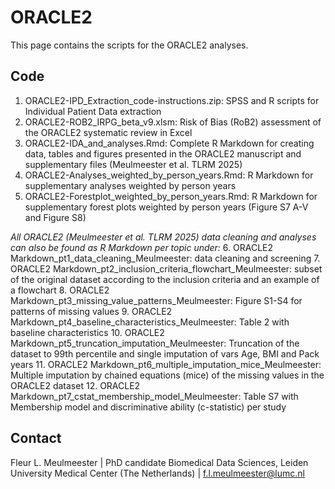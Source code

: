 # ORACLE2
This page contains the scripts for the ORACLE2 analyses.

## Code

1. ORACLE2-IPD_Extraction_code-instructions.zip: SPSS and R scripts for Individual Patient Data extraction
2. ORACLE2-ROB2_IRPG_beta_v9.xlsm: Risk of Bias (RoB2) assessment of the ORACLE2 systematic review in Excel
3. ORACLE2-IDA_and_analyses.Rmd: Complete R Markdown for creating data, tables and figures presented in the ORACLE2 manuscript and supplementary files (Meulmeester et al. TLRM 2025)
4. ORACLE2-Analyses_weighted_by_person_years.Rmd: R Markdown for supplementary analyses weighted by person years
5. ORACLE2-Forestplot_weighted_by_person_years.Rmd: R Markdown for supplementary forest plots weighted by person years (Figure S7 A-V and Figure S8)

_All ORACLE2 (Meulmeester et al. TLRM 2025) data cleaning and analyses can also be found as R Markdown per topic under:_
6. ORACLE2 Markdown_pt1_data_cleaning_Meulmeester: data cleaning and screening 
7. ORACLE2 Markdown_pt2_inclusion_criteria_flowchart_Meulmeester: subset of the original dataset according to the inclusion criteria and an example of a flowchart
8. ORACLE2 Markdown_pt3_missing_value_patterns_Meulmeester: Figure S1-S4 for patterns of missing values
9. ORACLE2 Markdown_pt4_baseline_characteristics_Meulmeester: Table 2 with baseline characteristics
10. ORACLE2 Markdown_pt5_truncation_imputation_Meulmeester: Truncation of the dataset to 99th percentile and single imputation of vars Age, BMI and Pack years
11. ORACLE2 Markdown_pt6_multiple_imputation_mice_Meulmeester: Multiple imputation by chained equations (mice) of the missing values in the ORACLE2 dataset
12. ORACLE2 Markdown_pt7_cstat_membership_model_Meulmeester: Table S7 with Membership model and discriminative ability (c-statistic) per study

## Contact

Fleur L. Meulmeester | PhD candidate Biomedical Data Sciences, Leiden University Medical Center (The Netherlands) | f.l.meulmeester@lumc.nl
